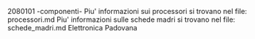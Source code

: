 2080101
-componenti-
Piu' informazioni sui processori si trovano nel file: processori.md
Piu' informazioni sulle schede madri si trovano nel file: schede_madri.md
Elettronica Padovana
